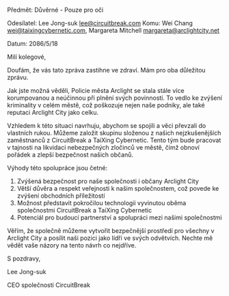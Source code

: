 Předmět: Důvěrné - Pouze pro oči

Odesílatel: Lee Jong-suk <lee@circuitbreak.com>
Komu: Wei Chang <wei@taixingcybernetic.com>, Margareta Mitchell <margareta@arclightcity.net>

Datum: 2086/5/18

Milí kolegové,

Doufám, že vás tato zpráva zastihne ve zdraví. Mám pro oba důležitou zprávu.

Jak jste možná věděli, Policie města Arclight se stala stále více korumpovanou a neúčinnou při plnění svých povinností. To vedlo ke zvýšení kriminality v celém městě, což poškozuje nejen naše podniky, ale také reputaci Arclight City jako celku.

Vzhledem k této situaci navrhuju, abychom se spojili a věci převzali do vlastních rukou. Můžeme založit skupinu složenou z našich nejzkušenějších zaměstnanců z CircuitBreak a TaiXing Cybernetic. Tento tým bude pracovat v tajnosti na likvidaci nebezpečných zločinců ve městě, čímž obnoví pořádek a zlepší bezpečnost našich občanů.

Výhody této spolupráce jsou četné:

1. Zvýšená bezpečnost pro naše společnosti i občany Arclight City
2. Větší důvěra a respekt veřejnosti k našim společnostem, což povede ke zvýšení obchodních příležitostí
3. Možnost představit pokročilou technologii vyvinutou oběma společnostmi CircuitBreak a TaiXing Cybernetic
4. Potenciál pro budoucí partnerství a spolupráci mezi našimi společnostmi

Věřím, že společně můžeme vytvořit bezpečnější prostředí pro všechny v Arclight City a posílit naši pozici jako lídři ve svých odvětvích. Nechte mě vědět vaše názory na tento návrh co nejdříve.

S pozdravy,

Lee Jong-suk

CEO společnosti CircuitBreak
